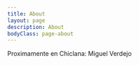 ```yaml
---
title: About
layout: page
description: About
bodyClass: page-about
---
```


Proximamente en Chiclana: Miguel Verdejo
